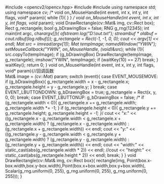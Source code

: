 #include <opencv2/opencv.hpp>
#include <iostream>
#include<fstream> 
using namespace std;
using namespace cv;
/*
void on_MouseHandle(int event, int x, int y, int flags, void* param){
while (1){
}
}
*/
void on_MouseHandle(int event, int x, int y, int flags, void* param);
void DrawRectangle(cv::Mat& img, cv::Rect box);
Rect g_rectangele;
bool g_bDrawingBox = false;
RNG g_rng(12345);
int main(int argc, char*argv[]){
	ofstream log("D:\\out.txt");
	streambuf * oldbuf = cout.rdbuf(log.rdbuf());
	g_rectangele = Rect(-1, -1, 0, 0);
	cout << argv[1] << endl;
	Mat src = imread(argv[1]);
	Mat tempImage;
	namedWindow("YWIN");
	setMouseCallback("YWIN", on_MouseHandle, (void*)&src);
	while (1){
		src.copyTo(tempImage);
		if (g_bDrawingBox) DrawRectangle(tempImage, g_rectangele);
		imshow("YWIN", tempImage);
		if (waitKey(10) == 27) break;
	}
	waitKey();
	return 0;
}
void on_MouseHandle(int event, int x, int y, int flags, void* param){//回调函数  
	Mat& image = *(cv::Mat*) param;
	switch (event){
	case EVENT_MOUSEMOVE:
		if (g_bDrawingBox){
			g_rectangele.width = x - g_rectangele.x;
			g_rectangele.height = y - g_rectangele.y;
		}
		break;
	case EVENT_LBUTTONDOWN:
		g_bDrawingBox = true;
		g_rectangele = Rect(x, y, 0, 0);
		break;
	case EVENT_LBUTTONUP:
		g_bDrawingBox = false;
		/*
		if (g_rectangele.width < 0){
			g_rectangele.x += g_rectangele.width;
			g_rectangele.width *= -1;
		}
		if (g_rectangele.height < 0){
			g_rectangele.y += g_rectangele.height;
			g_rectangele.height *= -1;
		}*/
		cout << "x:" << ((g_rectangele.x - g_rectangele.width < g_rectangele.x + g_rectangele.width) ? (g_rectangele.x - g_rectangele.width) : (g_rectangele.x + g_rectangele.width)) << endl;
		cout << "y:" << ((g_rectangele.y - g_rectangele.width < g_rectangele.y + g_rectangele.width) ? (g_rectangele.y - g_rectangele.width) : (g_rectangele.y + g_rectangele.width)) << endl;
		cout << "width:" << static_cast<int>(abs(g_rectangele.width * 2)) << endl;
		//cout << "height:" << static_cast<int>(abs(g_rectangele.height * 2)) << endl;
		break;
	}
}
void DrawRectangle(cv::Mat& img, cv::Rect box){
	rectangle(img, Point(box.x-box.width,box.y-box.width),Point(box.x+box.width,box.y+box.width), Scalar(g_rng.uniform(0, 255), g_rng.uniform(0, 255), g_rng.uniform(0, 255)));
}
